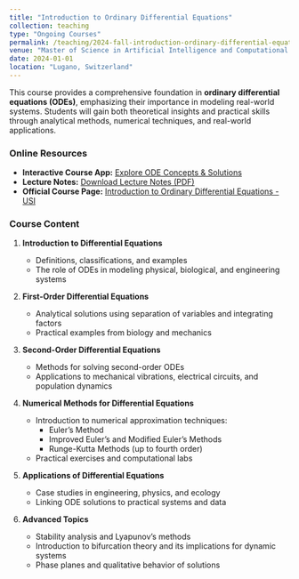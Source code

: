 ```yaml
---
title: "Introduction to Ordinary Differential Equations"
collection: teaching
type: "Ongoing Courses"
permalink: /teaching/2024-fall-introduction-ordinary-differential-equations
venue: "Master of Science in Artificial Intelligence and Computational Science, Lecture, Elective, 1st and 2nd year. Università della Svizzera italiana, Faculty of Informatics"
date: 2024-01-01
location: "Lugano, Switzerland"
---
```


This course provides a comprehensive foundation in **ordinary differential equations (ODEs)**, emphasizing their importance in modeling real-world systems. Students will gain both theoretical insights and practical skills through analytical methods, numerical techniques, and real-world applications.

### **Online Resources**

- **Interactive Course App:** [Explore ODE Concepts & Solutions](https://franciscorichter.shinyapps.io/introODE/)
- **Lecture Notes:** [Download Lecture Notes (PDF)](https://raw.githubusercontent.com/franciscorichter/franciscorichter.github.io/master/_teaching/Notes/ODE/lecture_notes.pdf)
- **Official Course Page:** [Introduction to Ordinary Differential Equations - USI](https://search.usi.ch/courses/35270720/introduction-to-ordinary-differential-equations)

### **Course Content**

1. **Introduction to Differential Equations**  
   - Definitions, classifications, and examples  
   - The role of ODEs in modeling physical, biological, and engineering systems

2. **First-Order Differential Equations**  
   - Analytical solutions using separation of variables and integrating factors  
   - Practical examples from biology and mechanics

3. **Second-Order Differential Equations**  
   - Methods for solving second-order ODEs  
   - Applications to mechanical vibrations, electrical circuits, and population dynamics

4. **Numerical Methods for Differential Equations**  
   - Introduction to numerical approximation techniques:
     - Euler’s Method  
     - Improved Euler’s and Modified Euler’s Methods  
     - Runge-Kutta Methods (up to fourth order)  
   - Practical exercises and computational labs

5. **Applications of Differential Equations**  
   - Case studies in engineering, physics, and ecology  
   - Linking ODE solutions to practical systems and data

6. **Advanced Topics**  
   - Stability analysis and Lyapunov’s methods  
   - Introduction to bifurcation theory and its implications for dynamic systems  
   - Phase planes and qualitative behavior of solutions
